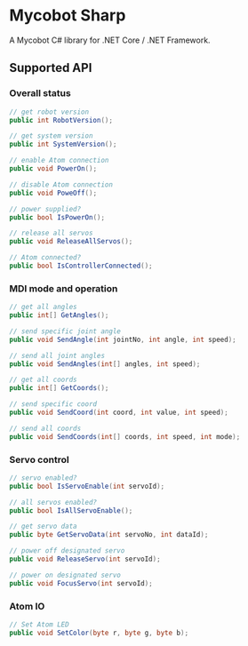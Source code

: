 # Mycobot Sharp

A Mycobot C# library for .NET Core / .NET Framework.

## Supported API

### Overall status

```C#
// get robot version
public int RobotVersion();

// get system version
public int SystemVersion();

// enable Atom connection
public void PowerOn();

// disable Atom connection
public void PoweOff();

// power supplied?
public bool IsPowerOn();

// release all servos
public void ReleaseAllServos();

// Atom connected?
public bool IsControllerConnected();
```

### MDI mode and operation

```c#
// get all angles
public int[] GetAngles();

// send specific joint angle
public void SendAngle(int jointNo, int angle, int speed);

// send all joint angles
public void SendAngles(int[] angles, int speed);

// get all coords
public int[] GetCoords();

// send specific coord
public void SendCoord(int coord, int value, int speed);

// send all coords
public void SendCoords(int[] coords, int speed, int mode);
```

### Servo control

```c#
// servo enabled?
public bool IsServoEnable(int servoId);

// all servos enabled?
public bool IsAllServoEnable();

// get servo data
public byte GetServoData(int servoNo, int dataId);

// power off designated servo
public void ReleaseServo(int servoId);

// power on designated servo
public void FocusServo(int servoId);
```

### Atom IO

```C#
// Set Atom LED
public void SetColor(byte r, byte g, byte b);
```
